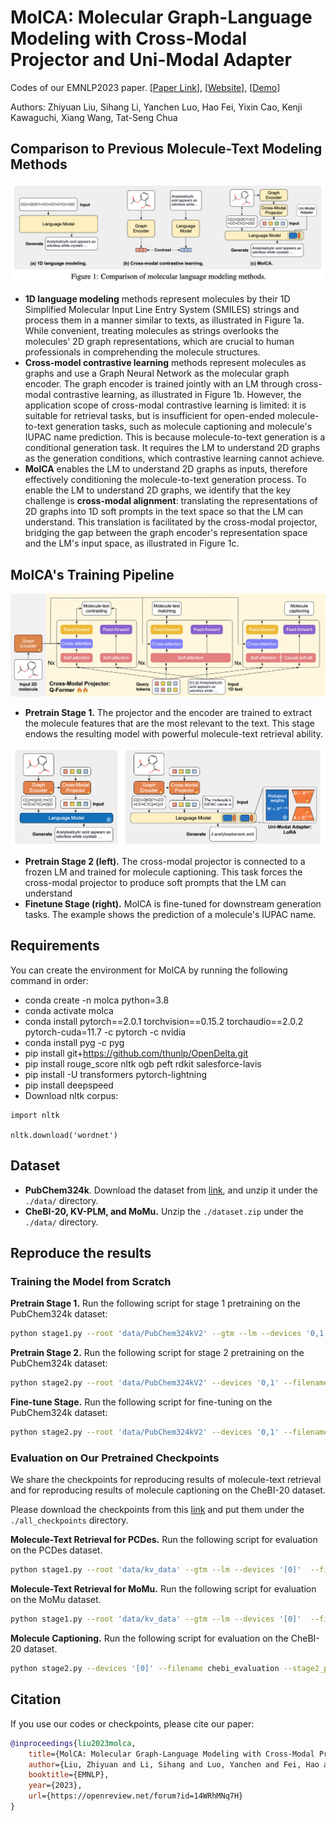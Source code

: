 # MolCA: Molecular Graph-Language Modeling with Cross-Modal Projector and Uni-Modal Adapter

Codes of our EMNLP2023 paper. [[Paper Link](https://arxiv.org/abs/2310.12798)], [[Website](https://acharkq.github.io/MolCA/)], [[Demo](https://8b8760bb1ba284ef54.gradio.live)]

Authors: Zhiyuan Liu, Sihang Li, Yanchen Luo, Hao Fei, Yixin Cao, Kenji Kawaguchi, Xiang Wang, Tat-Seng Chua


## Comparison to Previous Molecule-Text Modeling Methods

![fig1](./figures/framework_compare.png)

* <b>1D language modeling</b> methods represent molecules by their 1D Simplified Molecular Input Line Entry System (SMILES) strings and process them in a manner similar to texts, as illustrated in Figure 1a. While convenient, treating molecules as strings overlooks the molecules' 2D graph representations, which are crucial to human professionals in comprehending the molecule structures. 
* <b>Cross-model contrastive learning</b> methods represent molecules as graphs and use a Graph Neural Network as the molecular graph encoder. The graph encoder is trained jointly with an LM through cross-modal contrastive learning, as illustrated in Figure 1b. However, the application scope of cross-modal contrastive learning is limited: it is suitable for retrieval tasks, but is insufficient for open-ended molecule-to-text generation tasks, such as molecule captioning and molecule's IUPAC name prediction. This is because molecule-to-text generation is a conditional generation task. It requires the LM to understand 2D graphs as the generation conditions, which contrastive learning cannot achieve. 
* <b>MolCA</b> enables the LM to understand 2D graphs as inputs, therefore effectively conditioning the molecule-to-text generation process. To enable the LM to understand 2D graphs, we identify that the key challenge is <b>cross-modal alignment</b>: translating the representations of 2D graphs into 1D soft prompts in the text space so that the LM can understand. This translation is facilitated by the cross-modal projector, bridging the gap between the graph encoder's representation space and the LM's input space, as illustrated in Figure 1c. 


## MolCA's Training Pipeline

![fig3](./static/images/stage1.jpg)

* <b>Pretrain Stage 1.</b> The projector and the encoder are trained to extract the molecule features that are the most relevant to the text. This stage endows the resulting model with powerful molecule-text retrieval ability. 

![fig4](./figures/stage23_cropped.png)

* <b>Pretrain Stage 2 (left).</b> The cross-modal projector is connected to a frozen LM and trained for molecule captioning. This task forces the cross-modal projector to produce soft prompts that the LM can understand
* <b>Finetune Stage (right).</b> MolCA is fine-tuned for downstream generation tasks. The example shows the prediction of a molecule's IUPAC name.

## Requirements

You can create the environment for MolCA by running the following command in order:

* conda create -n molca python=3.8
* conda activate molca
* conda install pytorch==2.0.1 torchvision==0.15.2 torchaudio==2.0.2 pytorch-cuda=11.7 -c pytorch -c nvidia
* conda install pyg -c pyg
* pip install git+https://github.com/thunlp/OpenDelta.git
* pip install rouge_score nltk ogb peft rdkit salesforce-lavis
* pip install -U transformers pytorch-lightning 
* pip install deepspeed
* Download nltk corpus:

```
import nltk

nltk.download('wordnet')
```

## Dataset

* **PubChem324k**. Download the dataset from [link](https://huggingface.co/datasets/acharkq/PubChem324kV2), and unzip it under the `./data/` directory.
* **CheBI-20, KV-PLM, and MoMu.** Unzip the `./dataset.zip` under the `./data/` directory. 


## Reproduce the results

### Training the Model from Scratch

**Pretrain Stage 1.** Run the following script for stage 1 pretraining on the PubChem324k dataset:

```bash
python stage1.py --root 'data/PubChem324kV2' --gtm --lm --devices '0,1' --mode train --filename stage1 --rerank_cand_num 128 --num_query_token 8 --tune_gnn
```

**Pretrain Stage 2.** Run the following script for stage 2 pretraining on the PubChem324k dataset:

```bash
python stage2.py --root 'data/PubChem324kV2' --devices '0,1' --filename "stage2" --stage1_path "all_checkpoints/stage1/last.ckpt" --opt_model 'facebook/galactica-1.3b' --max_epochs 10 --mode pretrain --prompt '[START_I_SMILES]{}[END_I_SMILES].' --tune_gnn --llm_tune freeze --inference_batch_size 4
```

**Fine-tune Stage.** Run the following script for fine-tuning on the PubChem324k dataset:

```bash
python stage2.py --root 'data/PubChem324kV2' --devices '0,1' --filename "ft_pubchem324k" --stage2_path "all_checkpoints/stage2/last.ckpt" --opt_model 'facebook/galactica-1.3b' --max_epochs 100 --mode ft --prompt '[START_I_SMILES]{}[END_I_SMILES]. ' --tune_gnn --llm_tune lora --inference_batch_size 8
```


### Evaluation on Our Pretrained Checkpoints 

We share the checkpoints for reproducing results of molecule-text retrieval and for reproducing results of molecule captioning on the CheBI-20 dataset.

Please download the checkpoints from this [link](https://huggingface.co/acharkq/MolCA/tree/main) and put them under the `./all_checkpoints` directory.

**Molecule-Text Retrieval for PCDes.** Run the following script for evaluation on the PCDes dataset.

```bash
python stage1.py --root 'data/kv_data' --gtm --lm --devices '[0]'  --filename pcdes_evaluation --init_checkpoint "all_checkpoints/share/stage1.ckpt" --rerank_cand_num 128 --num_query_token 8 --match_batch_size 64 --mode eval
```

**Molecule-Text Retrieval for MoMu.** Run the following script for evaluation on the MoMu dataset.

```bash
python stage1.py --root 'data/kv_data' --gtm --lm --devices '[0]'  --filename momu_evaluation --init_checkpoint "all_checkpoints/share/stage1.ckpt" --rerank_cand_num 128 --num_query_token 8 --match_batch_size 64 --mode eval --use_phy_eval
```

**Molecule Captioning.** Run the following script for evaluation on the CheBI-20 dataset.

```bash
python stage2.py --devices '[0]' --filename chebi_evaluation --stage2_path "all_checkpoints/share/chebi.ckpt" --opt_model 'facebook/galactica-1.3b' --mode eval --prompt '[START_I_SMILES]{}[END_I_SMILES]. ' --tune_gnn --llm_tune lora --inference_batch_size 8 --root "data/ChEBI-20_data" --peft_dir "all_checkpoints/share/chebi_lora" --init_checkpoint all_checkpoints/share/chebi.ckpt;
```

## Citation

If you use our codes or checkpoints, please cite our paper:

```bib
@inproceedings{liu2023molca,
    title={MolCA: Molecular Graph-Language Modeling with Cross-Modal Projector and Uni-Modal Adapter},
    author={Liu, Zhiyuan and Li, Sihang and Luo, Yanchen and Fei, Hao and Cao, Yixin and Kawaguchi, Kenji and Wang, Xiang and Chua, Tat-Seng},
    booktitle={EMNLP},
    year={2023},
    url={https://openreview.net/forum?id=14WRhMNq7H}
}
```
